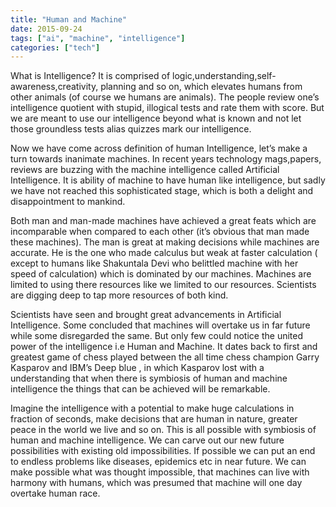 ```yaml
---
title: "Human and Machine"
date: 2015-09-24
tags: ["ai", "machine", "intelligence"]
categories: ["tech"]
---
```

What is Intelligence? It is comprised of logic,understanding,self-awareness,creativity, planning and so on, which elevates humans from other animals (of course we humans are animals). The people review one’s intelligence quotient with stupid, illogical tests and rate them with score. But we are meant to use our intelligence beyond what is known and not let those groundless tests alias quizzes mark our intelligence.

Now we have come across definition of human Intelligence, let’s make a turn towards inanimate machines. In recent years technology mags,papers, reviews are buzzing with the machine intelligence called Artificial Intelligence. It is ability of machine to have human like intelligence, but sadly we have not reached this sophisticated stage, which is both a delight and disappointment to mankind.

Both man and man-made machines have achieved a great feats which are incomparable when compared to each other (it’s obvious that man made these machines). The man is great at making decisions while machines are accurate. He is the one who made calculus but weak at faster calculation ( except to humans like Shakuntala Devi who belittled machine with her speed of calculation) which is dominated by our machines. Machines are limited to using there resources like we limited to our resources. Scientists  are digging deep to tap more resources of both kind.

Scientists have seen and brought great advancements in Artificial Intelligence. Some concluded that machines will overtake us in far future while some disregarded the same. But only few could notice the united power of the intelligence i.e Human and Machine. It dates back to first and greatest game of chess played between the all time chess champion Garry Kasparov and IBM’s Deep blue , in which Kasparov lost with a understanding that when there is symbiosis of human and machine intelligence the things that can be achieved will be remarkable.

Imagine the intelligence with a potential to make huge calculations in fraction of seconds, make decisions that are human in nature, greater peace in the world we live and so on. This is all possible with symbiosis of human and machine intelligence. We can carve out our new future possibilities with existing old impossibilities. If possible we can put an end to endless problems like diseases, epidemics etc in near future. We can make possible what was thought impossible, that machines can live with harmony with humans, which was presumed that machine will one day overtake human race.

